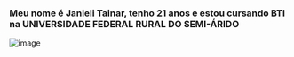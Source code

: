 
### Meu nome é Janieli Tainar, tenho 21 anos e estou cursando BTI na UNIVERSIDADE FEDERAL RURAL DO SEMI-ÁRIDO
![image](https://user-images.githubusercontent.com/112900054/213544383-a7a85824-5e46-4776-9cbd-5588160ada21.png)

<!--
**JanieliSilva/JanieliSilva** is a ✨ _special_ ✨ repository because its `README.md` (this file) appears on your GitHub profile

Here are some ideas to get you started:

- 🔭 I’m currently working on ...
- 🌱 I’m currently learning ...
- 👯 I’m looking to collaborate on ...
- 🤔 I’m looking for help with ...
- 💬 Ask me about ...
- 📫 How to reach me: ...
- 😄 Pronouns: ...
- ⚡ Fun fact: ...
-->
